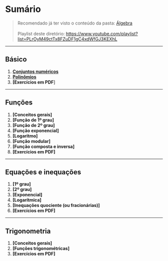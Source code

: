 # Sumário

> Recomendado já ter visto o conteúdo da pasta: [Álgebra](https://github.com/joao-pedro-angelo/AventurasPi/tree/main/algebra)<br><br>
> Playlist deste diretório: https://www.youtube.com/playlist?list=PLrOyM49ctTx8FZuDF1gC4xdWfGJ3KEXhL

---
## Básico
1. **[Conjuntos numéricos](teoria/conjuntosTeoria.md)**
2. **[Polinômios](teoria/polinômios.md)**
3. **[Exercícios em PDF**]

---
## Funções
1. **[Conceitos gerais]**
2. **[Função de 1º grau]**
3. **[Função de 2º grau]**
4. **[Função exponencial]**
5. **[Logaritmo]**
6. **[Função modular]**
7. **[Função composta e inversa]**
8. **[Exercícios em PDF]**

---
## Equações e inequações
1. **[1º grau]**
2. **[2º grau]**
3. **[Exponencial]**
4. **[Logarítmica]**
5. **[Inequações quociente (ou fracionárias)]**
6. **[Exercícios em PDF]**

---
## Trigonometria

1. **[Conceitos gerais]**
2. **[Funções trigonométricas]**
3. **[Exercícios em PDF]**
